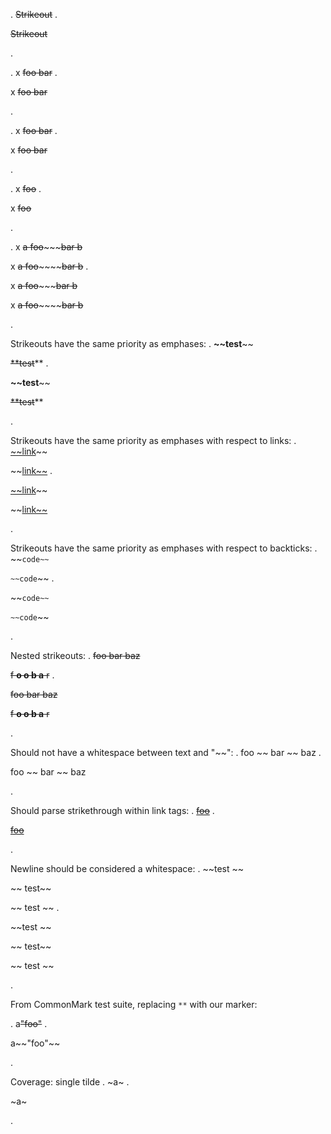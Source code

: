 .
~~Strikeout~~
.
<p><s>Strikeout</s></p>
.

.
x ~~~~foo~~ bar~~
.
<p>x <s><s>foo</s> bar</s></p>
.

.
x ~~foo ~~bar~~~~
.
<p>x <s>foo <s>bar</s></s></p>
.

.
x ~~~~foo~~~~
.
<p>x <s><s>foo</s></s></p>
.

.
x ~~a ~~foo~~~~~~~~~~~bar~~ b~~

x ~~a ~~foo~~~~~~~~~~~~bar~~ b~~
.
<p>x <s>a <s>foo</s></s>~~~<s><s>bar</s> b</s></p>
<p>x <s>a <s>foo</s></s>~~~~<s><s>bar</s> b</s></p>
.


Strikeouts have the same priority as emphases:
.
**~~test**~~

~~**test~~**
.
<p><strong>~~test</strong>~~</p>
<p><s>**test</s>**</p>
.


Strikeouts have the same priority as emphases with respect to links:
.
[~~link]()~~

~~[link~~]()
.
<p><a href="">~~link</a>~~</p>
<p>~~<a href="">link~~</a></p>
.


Strikeouts have the same priority as emphases with respect to backticks:
.
~~`code~~`

`~~code`~~
.
<p>~~<code>code~~</code></p>
<p><code>~~code</code>~~</p>
.


Nested strikeouts:
.
~~foo ~~bar~~ baz~~

~~f **o ~~o b~~ a** r~~
.
<p><s>foo <s>bar</s> baz</s></p>
<p><s>f <strong>o <s>o b</s> a</strong> r</s></p>
.


Should not have a whitespace between text and "~~":
.
foo ~~ bar ~~ baz
.
<p>foo ~~ bar ~~ baz</p>
.


Should parse strikethrough within link tags:
.
[~~foo~~]()
.
<p><a href=""><s>foo</s></a></p>
.


Newline should be considered a whitespace:
.
~~test
~~

~~
test~~

~~
test
~~
.
<p>~~test
~~</p>
<p>~~
test~~</p>
<p>~~
test
~~</p>
.

From CommonMark test suite, replacing `**` with our marker:

.
a~~"foo"~~
.
<p>a~~&quot;foo&quot;~~</p>
.

Coverage: single tilde
.
~a~
.
<p>~a~</p>
.
